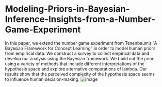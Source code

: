 # Modeling-Priors-in-Bayesian-Inference-Insights-from-a-Number-Game-Experiment

In this paper, we extend the number game experiment from
Tenenbaum’s “A Bayesian Framework for Concept Learning”
in order to model human priors from empirical data. We construct
a survey to collect empirical data and develop our analysis
using the Bayesian framework. We build out the prior using
a variety of methods that include different interpretations of
the hypothesis space and explore alternative computations of
lambda. Our results show that the perceived complexity of the
hypothesis space seems to influence human decision-making.
![image](https://github.com/allenhuang7008/Modeling-Priors-in-Bayesian-Inference-Insights-from-a-Number-Game-Experiment/assets/37057484/5c1dbd69-344f-4613-9085-2a8845ec56dc)
